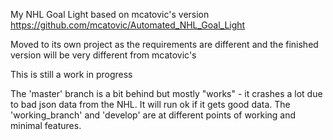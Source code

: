 My NHL Goal Light based on mcatovic's version
https://github.com/mcatovic/Automated_NHL_Goal_Light

Moved to its own project as the requirements are different and the finished version will be very different from mcatovic's

This is still a work in progress

The 'master' branch is a bit behind but mostly "works" - it crashes a lot due to bad json data from the NHL. It will run ok if it gets good data.  The 'working_branch' and 'develop' are at different points of working and minimal features.

